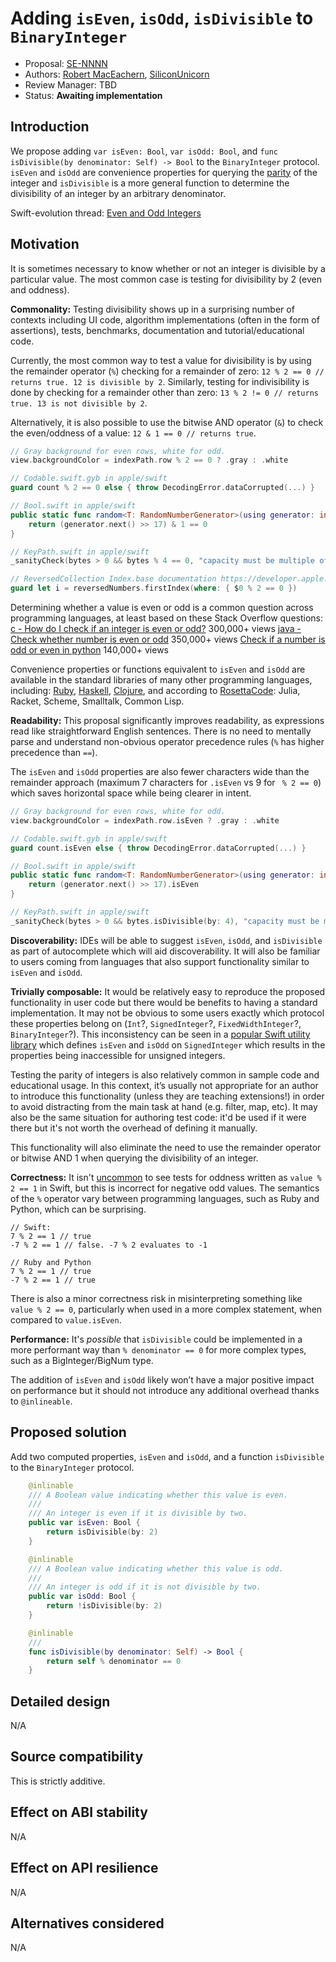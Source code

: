 # Adding `isEven`, `isOdd`, `isDivisible` to `BinaryInteger`

* Proposal: [SE-NNNN](NNNN-binaryinteger-iseven-isodd.md)
* Authors: [Robert MacEachern](https://robmaceachern.com), [SiliconUnicorn](https://forums.swift.org/u/siliconunicorn/summary)
* Review Manager: TBD
* Status: **Awaiting implementation**

## Introduction

We propose adding `var isEven: Bool`, `var isOdd: Bool`, and `func isDivisible(by denominator: Self) -> Bool` to the `BinaryInteger` protocol. `isEven` and `isOdd` are convenience properties for querying the [parity](https://en.wikipedia.org/wiki/Parity_(mathematics)) of the integer and `isDivisible` is a more general function to determine the divisibility of an integer by an arbitrary denominator.

Swift-evolution thread: [Even and Odd Integers](https://forums.swift.org/t/even-and-odd-integers/11774)

## Motivation

It is sometimes necessary to know whether or not an integer is divisible by a particular value. The most common case is testing for divisibility by 2 (even and oddness).

**Commonality:** Testing divisibility shows up in a surprising number of contexts including UI code, algorithm implementations (often in the form of assertions), tests, benchmarks, documentation and tutorial/educational code.

Currently, the most common way to test a value for divisibility is by using the remainder operator (`%`) checking for a remainder of zero: `12 % 2 == 0 // returns true. 12 is divisible by 2`. Similarly, testing for indivisibility is done by checking for a remainder other than zero: `13 % 2 != 0 // returns true. 13 is not divisible by 2`.

Alternatively, it is also possible to use the bitwise AND operator (`&`) to check the even/oddness of a value: `12 & 1 == 0 // returns true`.

```swift
// Gray background for even rows, white for odd.
view.backgroundColor = indexPath.row % 2 == 0 ? .gray : .white

// Codable.swift.gyb in apple/swift
guard count % 2 == 0 else { throw DecodingError.dataCorrupted(...) }

// Bool.swift in apple/swift
public static func random<T: RandomNumberGenerator>(using generator: inout T) -> Bool {
    return (generator.next() >> 17) & 1 == 0
}

// KeyPath.swift in apple/swift
_sanityCheck(bytes > 0 && bytes % 4 == 0, "capacity must be multiple of 4 bytes")

// ReversedCollection Index.base documentation https://developer.apple.com/documentation/swift/reversedcollection/index/2965437-base
guard let i = reversedNumbers.firstIndex(where: { $0 % 2 == 0 })
```

Determining whether a value is even or odd is a common question across programming languages, at least based on these Stack Overflow questions:
[c - How do I check if an integer is even or odd?](https://stackoverflow.com/questions/160930/how-do-i-check-if-an-integer-is-even-or-odd) 300,000+ views
[java - Check whether number is even or odd](https://stackoverflow.com/questions/7342237/check-whether-number-is-even-or-odd) 350,000+ views
[Check if a number is odd or even in python](https://stackoverflow.com/questions/21837208/check-if-a-number-is-odd-or-even-in-python) 140,000+ views

Convenience properties or functions equivalent to `isEven` and `isOdd` are available in the standard libraries of many other programming languages, including: [Ruby](https://ruby-doc.org/core-2.2.2/Integer.html#method-i-odd-3F), [Haskell](http://hackage.haskell.org/package/base-4.11.1.0/docs/Prelude.html#v:even), [Clojure](https://clojuredocs.org/clojure.core/odd_q), and according to [RosettaCode](https://www.rosettacode.org/wiki/Even_or_odd): Julia, Racket, Scheme, Smalltalk, Common Lisp.

**Readability:** This proposal significantly improves readability, as expressions read like straightforward English sentences. There is no need to mentally parse and understand non-obvious operator precedence rules (`%` has higher precedence than `==`).

The `isEven` and `isOdd` properties are also fewer characters wide than the remainder approach (maximum 7 characters for `.isEven` vs 9 for ` % 2 == 0`) which saves horizontal space while being clearer in intent.

```swift
// Gray background for even rows, white for odd.
view.backgroundColor = indexPath.row.isEven ? .gray : .white

// Codable.swift.gyb in apple/swift
guard count.isEven else { throw DecodingError.dataCorrupted(...) }

// Bool.swift in apple/swift
public static func random<T: RandomNumberGenerator>(using generator: inout T) -> Bool {
    return (generator.next() >> 17).isEven
}

// KeyPath.swift in apple/swift
_sanityCheck(bytes > 0 && bytes.isDivisible(by: 4), "capacity must be multiple of 4 bytes")
```

**Discoverability:** IDEs will be able to suggest `isEven`, `isOdd`, and `isDivisible` as part of autocomplete which will aid discoverability. It will also be familiar to users coming from languages that also support functionality similar to `isEven` and `isOdd`.

**Trivially composable:** It would be relatively easy to reproduce the proposed functionality in user code but there would be benefits to having a standard implementation. It may not be obvious to some users exactly which protocol these properties belong on (`Int`?, `SignedInteger`?, `FixedWidthInteger`?, `BinaryInteger`?). This inconsistency can be seen in a [popular Swift utility library](https://github.com/SwifterSwift/SwifterSwift/blob/master/Sources/Extensions/SwiftStdlib/SignedIntegerExtensions.swift#L28) which defines `isEven` and `isOdd` on `SignedInteger` which results in the properties being inaccessible for unsigned integers.

Testing the parity of integers is also relatively common in sample code and educational usage. In this context, it’s usually not appropriate for an author to introduce this functionality (unless they are teaching extensions!) in order to avoid distracting from the main task at hand (e.g. filter, map, etc). It may also be the same situation for authoring test code: it'd be used if it were there but it's not worth the overhead of defining it manually.

This functionality will also eliminate the need to use the remainder operator or bitwise AND 1 when querying the divisibility of an integer.

**Correctness:** It isn't [uncommon](https://github.com/apple/swift/blob/master/stdlib/public/core/RangeReplaceableCollection.swift#L1090) to see tests for oddness written as `value % 2 == 1` in Swift, but this is incorrect for negative odd values. The semantics of the `%` operator vary between programming languages, such as Ruby and Python, which can be surprising.
```
// Swift:
7 % 2 == 1 // true
-7 % 2 == 1 // false. -7 % 2 evaluates to -1

// Ruby and Python
7 % 2 == 1 // true
-7 % 2 == 1 // true
```

There is also a minor correctness risk in misinterpreting something like `value % 2 == 0`, particularly when used in a more complex statement, when compared to `value.isEven`.

**Performance:** It's _possible_ that `isDivisible` could be implemented in a more performant way than `% denominator == 0` for more complex types, such as a BigInteger/BigNum type.

The addition of `isEven` and `isOdd` likely won’t have a major positive impact on performance but it should not introduce any additional overhead thanks to `@inlineable`.

## Proposed solution

Add two computed properties, `isEven` and `isOdd`, and a function `isDivisible` to the `BinaryInteger` protocol.

```swift
    @inlinable
    /// A Boolean value indicating whether this value is even.
    ///
    /// An integer is even if it is divisible by two.
    public var isEven: Bool {
        return isDivisible(by: 2)
    }

    @inlinable
    /// A Boolean value indicating whether this value is odd.
    ///
    /// An integer is odd if it is not divisible by two.
    public var isOdd: Bool {
        return !isDivisible(by: 2)
    }

    @inlinable
    ///
    func isDivisible(by denominator: Self) -> Bool {
        return self % denominator == 0
    }
```

## Detailed design

N/A

## Source compatibility

This is strictly additive.

## Effect on ABI stability

N/A

## Effect on API resilience

N/A

## Alternatives considered

N/A
